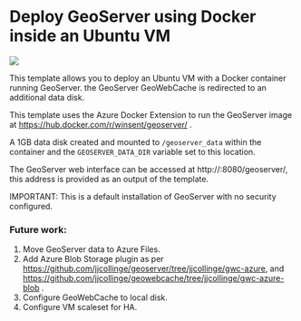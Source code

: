 # Deploy GeoServer using Docker inside an Ubuntu VM

<a href="https://portal.azure.com/#create/Microsoft.Template/uri/https%3A%2F%2Fraw.githubusercontent.com%2Fmarrobi%2Fazure-quickstart-templates%2Fgeoserver-docker-ubuntu%2Fgeoserver-docker-ubuntu%2Fazuredeploy.json" target="_blank">
    <img src="http://azuredeploy.net/deploybutton.png"/>
</a>

This template allows you to deploy an Ubuntu VM with a Docker container running GeoServer. the GeoServer GeoWebCache is redirected to an additional data disk.

This template uses the Azure Docker Extension to run the GeoServer image at  https://hub.docker.com/r/winsent/geoserver/ .

A 1GB data disk created and mounted to ```/geoserver_data``` within the container and the ```GEOSERVER_DATA_DIR``` variable set to this location.

The GeoServer web interface can be accessed at http://<yourdnsname>:8080/geoserver/, this address is provided as an output of the template.

IMPORTANT: This is a default installation of GeoServer with no security configured.

### Future work:

1. Move GeoServer data to Azure Files.
2. Add Azure Blob Storage plugin as per https://github.com/jjcollinge/geoserver/tree/jjcollinge/gwc-azure, and https://github.com/jjcollinge/geowebcache/tree/jjcollinge/gwc-azure-blob .
3. Configure GeoWebCache to local disk.
4. Configure VM scaleset for HA. 